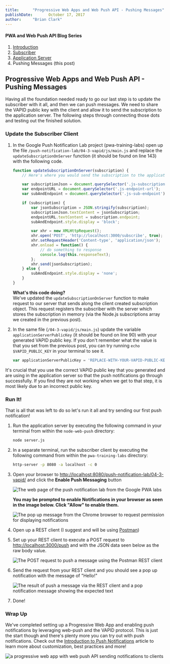 ```yaml
---
title:      "Progressive Web Apps and Web Push API - Pushing Messages"
publishDate:       October 17, 2017
author:     "Brian Clark"
---
```

#### PWA and Web Push API Blog Series

1. [Introduction](/2017/06/15/pwa-web-push)
2. [Subscriber](/2017/08/04/pwa-web-push-2)
3. [Application Server](/2017/08/22/pwa-web-push-3)
4. Pushing Messages (this post)

## Progressive Web Apps and Web Push API - Pushing Messages
Having all the foundation needed ready to go our last step is to update the subscriber with it all, and then we can push messages. We need to share the VAPID public key with the client and allow it to send the subscription to the application server. The following steps through connecting those dots and testing out the finished solution.

### Update the Subscriber Client

1. In the Google Push Notification Lab project (pwa-training-labs) open up the file `/push-notification-lab/04-3-vapid/js/main.js` and replace the `updateSubscriptionOnServer` function (it should be found on line 143) with the following code.

    ```javascript
    function updateSubscriptionOnServer(subscription) {
        // Here's where you would send the subscription to the application server

        var subscriptionJson = document.querySelector('.js-subscription-json');
        var endpointURL = document.querySelector('.js-endpoint-url');
        var subAndEndpoint = document.querySelector('.js-sub-endpoint');

        if (subscription) {
            var jsonSubscription = JSON.stringify(subscription);
            subscriptionJson.textContent = jsonSubscription;
            endpointURL.textContent = subscription.endpoint;
            subAndEndpoint.style.display = 'block';

            var xhr = new XMLHttpRequest();
            xhr.open('POST', 'http://localhost:3000/subscribe', true);
            xhr.setRequestHeader('Content-type', 'application/json');
            xhr.onload = function() {
                // do something to response
                console.log(this.responseText);
            };
            xhr.send(jsonSubscription);
        } else {
            subAndEndpoint.style.display = 'none';
        }
    }
    ```

    <b>What's this code doing?</b><br/>
    We've updated the `updateSubscriptionOnServer` function to make request to our server that sends along the client created subscription object. This request  registers the subscriber with the server which stores the subscription in memory (via the Node.js subscriptions array we created in the previous post).

2. In the same file (`/04-3-vapid/js/main.js`) update the variable `applicationServerPublicKey` (it should be found on line 90) with your generated VAPID public key. If you don't remember what the value is that you set from the previous post, you can try running `echo $VAPID_PUBLIC_KEY` in your terminal to see it.

    ```javascript
    var applicationServerPublicKey = 'REPLACE-WITH-YOUR-VAPID-PUBLIC-KEY';
    ```

It's crucial that you use the correct VAPID public key that you generated and are using in the application server so that the push notifications go through successfully. If you find they are not working when we get to that step, it is most likely due to an incorrect public key.

### Run It!
That is all that was left to do so let's run it all and try sending our first push notification!

1. Run the application server by executing the following command in your terminal from within the `node-web-push` directory:

    ```bash
    node server.js
    ```

2. In a separate terminal, run the subscriber client by executing the following command from within the `pwa-training-labs` directory:

    ```bash
   http-server -p 8080 -a localhost -c 0
   ```

3. Open your browser to [http://localhost:8080/push-notification-lab/04-3-vapid/](http://localhost:8080/push-notification-lab/04-3-vapid/) and click the **Enable Push Messaging** button

    <img src="/assets/old-posts/img/pwa-web-push-2/google-pwa-lab-push-notification.png" alt="The web page of the push notification lab from the Google PWA labs">

    **You may be prompted to enable Notifications in your browser as seen in the image below. Click "Allow" to enable them.**

    <img src="/assets/old-posts/img/pwa-web-push-4/enable-notifications-in-browser.png" alt="The pop up message from the Chrome browser to request permission for displaying notifications">

4. Open up a REST client (I suggest and will be using [Postman](https://www.getpostman.com/))

5. Set up your REST client to execute a POST request to [http://localhost:3000/push](http://localhost:3000/push) and with the JSON data seen below as the raw body value.

    <img src="/assets/old-posts/img/pwa-web-push-4/sending-push-message-postman.png" alt="The POST request to push a message using the Postman REST client">

6. Send the request from your REST client and you should see a pop up notification with the message of "Hello!"

    <img src="/assets/old-posts/img/pwa-web-push-4/push-message-result.png" alt="The result of push a message via the REST client and a pop notification message showing the expected text">

7. Done!

### Wrap Up
We've completed setting up a Progressive Web App and enabling push notifications by leveraging web-push and the VAPID protocol. This is just the start though and there's plenty more you can try out with push notifications. Check out the [Introduction to Push Notifications](https://developers.google.com/web/ilt/pwa/introduction-to-push-notifications) article to learn more about customization, best practices and more!

<img src="/assets/old-posts/img/pwa-web-push/result-animation.gif" alt="a progressive web app with web push API sending notifications to clients">